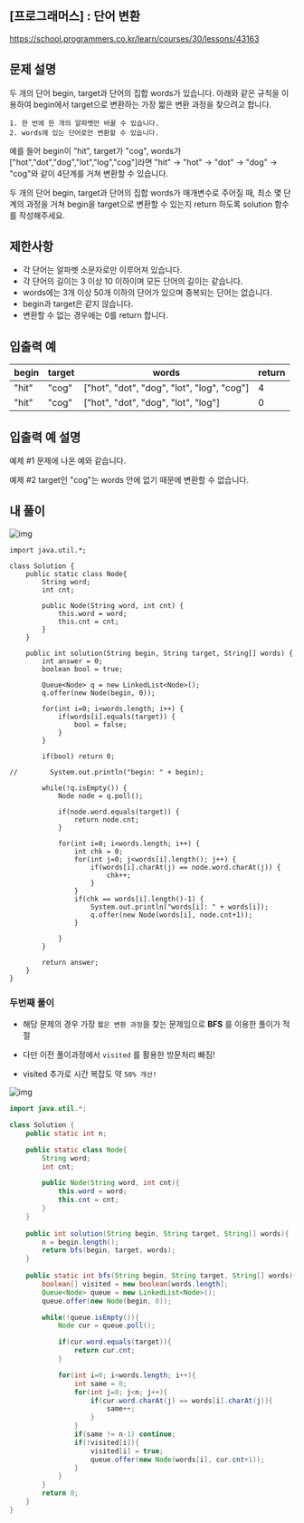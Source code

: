 ## [프로그래머스] : 단어 변환

https://school.programmers.co.kr/learn/courses/30/lessons/43163

## 문제 설명

두 개의 단어 begin, target과 단어의 집합 words가 있습니다. 아래와 같은 규칙을 이용하여 begin에서 target으로 변환하는 가장 짧은 변환 과정을 찾으려고 합니다.

```
1. 한 번에 한 개의 알파벳만 바꿀 수 있습니다.
2. words에 있는 단어로만 변환할 수 있습니다.
```

예를 들어 begin이 "hit", target가 "cog", words가 ["hot","dot","dog","lot","log","cog"]라면 "hit" -> "hot" -> "dot" -> "dog" -> "cog"와 같이 4단계를 거쳐 변환할 수 있습니다.

두 개의 단어 begin, target과 단어의 집합 words가 매개변수로 주어질 때, 최소 몇 단계의 과정을 거쳐 begin을 target으로 변환할 수 있는지 return 하도록 solution 함수를 작성해주세요.

## 제한사항

- 각 단어는 알파벳 소문자로만 이루어져 있습니다.
- 각 단어의 길이는 3 이상 10 이하이며 모든 단어의 길이는 같습니다.
- words에는 3개 이상 50개 이하의 단어가 있으며 중복되는 단어는 없습니다.
- begin과 target은 같지 않습니다.
- 변환할 수 없는 경우에는 0를 return 합니다.

## 입출력 예

| begin | target | words                                      | return |
| ----- | ------ | ------------------------------------------ | ------ |
| "hit" | "cog"  | ["hot", "dot", "dog", "lot", "log", "cog"] | 4      |
| "hit" | "cog"  | ["hot", "dot", "dog", "lot", "log"]        | 0      |

## 입출력 예 설명

예제 #1
문제에 나온 예와 같습니다.

예제 #2
target인 "cog"는 words 안에 없기 때문에 변환할 수 없습니다.

## 내 풀이

![img](https://postfiles.pstatic.net/MjAyNTA5MjRfOSAg/MDAxNzU4NjkzNjIzMTMx.PC4kZY74QdEiujFOxQ6PYgz8X3NktuHTdKDtJ1axlnkg.WlxBSZuMNS-ZT8cippUUiDfPmNeh7pU43JdumGjOBu0g.PNG/image.png?type=w773)

```
import java.util.*;

class Solution {
    public static class Node{
		String word;
		int cnt;
		
		public Node(String word, int cnt) {
			this.word = word;
			this.cnt = cnt;
		}
	}
    
    public int solution(String begin, String target, String[] words) {
        int answer = 0;
        boolean bool = true;
        
        Queue<Node> q = new LinkedList<Node>();
        q.offer(new Node(begin, 0));
        
        for(int i=0; i<words.length; i++) {
        	if(words[i].equals(target)) {
        		bool = false;
        	}
        }
        
        if(bool) return 0;
        
//        System.out.println("begin: " + begin);
        
        while(!q.isEmpty()) {
			Node node = q.poll();
			
			if(node.word.equals(target)) {
				return node.cnt;
			}
			
			for(int i=0; i<words.length; i++) {
				int chk = 0;
				for(int j=0; j<words[i].length(); j++) {
					if(words[i].charAt(j) == node.word.charAt(j)) {
						chk++;
					}
				}
				if(chk == words[i].length()-1) {
					System.out.println("words[i]: " + words[i]);
					q.offer(new Node(words[i], node.cnt+1));
				}
				
			}
		}
        
        return answer;
    }
}
```

### 두번째 풀이

* 해당 문제의 경우 가장 `짧은 변환 과정`을 찾는 문제임으로 **BFS** 를 이용한 풀이가 적절
* 다만 이전 풀이과정에서 `visited` 를 활용한 방문처리 빠짐!

* visited 추가로 시간 복잡도 약 `50% 개선!`

![img](https://postfiles.pstatic.net/MjAyNTA5MjRfMTQ4/MDAxNzU4NjkzNTg0ODcy.l1mSjSFaKTk4Li1iWbSS1qEL9FmjsAKB9KMaNSOlbZcg.KYFdetxCg_9VWogxheBKsA65cEzVNgGhWZYa5GpllGkg.PNG/image.png?type=w773)

```java
import java.util.*;

class Solution {
    public static int n;

    public static class Node{
        String word;
        int cnt;

        public Node(String word, int cnt){
            this.word = word;
            this.cnt = cnt;
        }
    }
    
    public int solution(String begin, String target, String[] words){
        n = begin.length();
        return bfs(begin, target, words);
    }
    
    public static int bfs(String begin, String target, String[] words){
        boolean[] visited = new boolean[words.length];
        Queue<Node> queue = new LinkedList<Node>();
        queue.offer(new Node(begin, 0));

        while(!queue.isEmpty()){
            Node cur = queue.poll();

            if(cur.word.equals(target)){
                return cur.cnt;
            }

            for(int i=0; i<words.length; i++){
                int same = 0;
                for(int j=0; j<n; j++){
                    if(cur.word.charAt(j) == words[i].charAt(j)){
                        same++;
                    }
                }
                if(same != n-1) continue;
                if(!visited[i]){
                    visited[i] = true;
                    queue.offer(new Node(words[i], cur.cnt+1));
                }
            }
        }
        return 0;
    }
}
```

